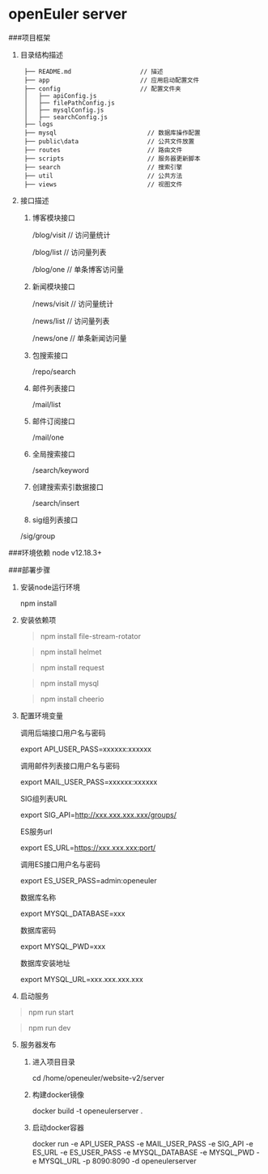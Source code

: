 openEuler server
===========================
###项目框架

1. 目录结构描述

		├── README.md                   // 描述
		├── app                         // 应用启动配置文件
		├── config                      // 配置文件夹
		│   ├── apiConfig.js
		│   ├── filePathConfig.js
		│   ├── mysqlConfig.js
		│   ├── searchConfig.js
		├── logs
		├── mysql                         // 数据库操作配置
		├── public\data                   // 公共文件放置
		├── routes                        // 路由文件
		├── scripts                       // 服务器更新脚本
		├── search                        // 搜索引擎
		├── util                          // 公共方法
		├── views                         // 视图文件

2. 接口描述

    1. 博客模块接口

       /blog/visit            // 访问量统计
	
       /blog/list             // 访问量列表
	
       /blog/one              // 单条博客访问量

    2. 新闻模块接口

       /news/visit            // 访问量统计
	
       /news/list             // 访问量列表
	
       /news/one              // 单条新闻访问量

    3. 包搜索接口

       /repo/search

    4. 邮件列表接口

       /mail/list

    5. 邮件订阅接口

       /mail/one

    6. 全局搜索接口

       /search/keyword

    7. 创建搜索索引数据接口

       /search/insert

    8. sig组列表接口

      /sig/group

###环境依赖
node v12.18.3+

###部署步骤

1. 安装node运行环境

   npm install

2. 安装依赖项

    > npm install file-stream-rotator

    > npm install helmet

    > npm install request

    > npm install mysql

    > npm install cheerio

3. 配置环境变量

   调用后端接口用户名与密码

   export API_USER_PASS=xxxxxx:xxxxxx

   调用邮件列表接口用户名与密码

   export MAIL_USER_PASS=xxxxxx:xxxxxx

   SIG组列表URL

   export SIG_API=http://xxx.xxx.xxx.xxx/groups/

   ES服务url

   export ES_URL=https://xxx.xxx.xxx:port/

   调用ES接口用户名与密码

   export ES_USER_PASS=admin:openeuler

   数据库名称

   export MYSQL_DATABASE=xxx

   数据库密码

   export MYSQL_PWD=xxx

   数据库安装地址
     
   export MYSQL_URL=xxx.xxx.xxx.xxx

4. 启动服务

  > npm run start

  > npm run dev

5. 服务器发布

   1. 进入项目目录

      cd /home/openeuler/website-v2/server

   2. 构建docker镜像

      docker build -t openeulerserver .

   3. 启动docker容器

      docker run -e API_USER_PASS -e MAIL_USER_PASS -e SIG_API -e ES_URL -e ES_USER_PASS -e MYSQL_DATABASE -e MYSQL_PWD -e MYSQL_URL -p 8090:8090 -d openeulerserver
